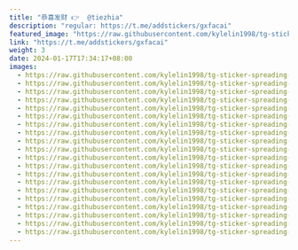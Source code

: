 ```yaml
---
title: "恭喜发财 👉  @tiezhia"
description: "regular: https://t.me/addstickers/gxfacai"
featured_image: "https://raw.githubusercontent.com/kylelin1998/tg-sticker-spreading-worldwide-images/main/img/0ff44b61-e150-4da2-81a0-e93d057103d0.jpg"
link: "https://t.me/addstickers/gxfacai"
weight: 3
date: 2024-01-17T17:34:17+08:00
images:
  - https://raw.githubusercontent.com/kylelin1998/tg-sticker-spreading-worldwide-images/main/img/0ff44b61-e150-4da2-81a0-e93d057103d0.jpg
  - https://raw.githubusercontent.com/kylelin1998/tg-sticker-spreading-worldwide-images/main/img/7b83c636-1794-4769-ae8d-aef356412c96.jpg
  - https://raw.githubusercontent.com/kylelin1998/tg-sticker-spreading-worldwide-images/main/img/cc99c5b4-2686-4191-a01e-25d8b030cfa2.jpg
  - https://raw.githubusercontent.com/kylelin1998/tg-sticker-spreading-worldwide-images/main/img/d8d3d6e8-06d6-4b48-9b18-7e277d922afe.jpg
  - https://raw.githubusercontent.com/kylelin1998/tg-sticker-spreading-worldwide-images/main/img/4c391757-ac9b-44f8-8e2a-fc8e3e8c7d16.jpg
  - https://raw.githubusercontent.com/kylelin1998/tg-sticker-spreading-worldwide-images/main/img/9916c0fc-4cc0-4926-bd6c-e76bbc930b62.jpg
  - https://raw.githubusercontent.com/kylelin1998/tg-sticker-spreading-worldwide-images/main/img/5240f9b5-3019-4a92-92ed-13ad446202ef.jpg
  - https://raw.githubusercontent.com/kylelin1998/tg-sticker-spreading-worldwide-images/main/img/5eb2f52b-a5e7-499d-a463-7264cd13e903.jpg
  - https://raw.githubusercontent.com/kylelin1998/tg-sticker-spreading-worldwide-images/main/img/186d05c0-3451-4069-bfe3-4cdafec6f17b.jpg
  - https://raw.githubusercontent.com/kylelin1998/tg-sticker-spreading-worldwide-images/main/img/b7361053-af1c-4608-9794-97e93623eb4e.jpg
  - https://raw.githubusercontent.com/kylelin1998/tg-sticker-spreading-worldwide-images/main/img/74a437a9-3c05-47fa-a7ce-05c9d35ec4b9.jpg
  - https://raw.githubusercontent.com/kylelin1998/tg-sticker-spreading-worldwide-images/main/img/693055a3-acc0-48c9-8383-3c8e493a6804.jpg
  - https://raw.githubusercontent.com/kylelin1998/tg-sticker-spreading-worldwide-images/main/img/20d1db6c-97fc-49d7-a83f-d731c8a6e98c.jpg
  - https://raw.githubusercontent.com/kylelin1998/tg-sticker-spreading-worldwide-images/main/img/841a414c-f742-43df-9b6f-610de1b794ce.jpg
  - https://raw.githubusercontent.com/kylelin1998/tg-sticker-spreading-worldwide-images/main/img/ae198fe7-cd37-48fa-9b78-344e8f2134c9.jpg
  - https://raw.githubusercontent.com/kylelin1998/tg-sticker-spreading-worldwide-images/main/img/a1fce514-35b7-43cc-b70b-17593035ff6d.jpg
  - https://raw.githubusercontent.com/kylelin1998/tg-sticker-spreading-worldwide-images/main/img/796f9a88-5d81-4ae9-a391-21f5e27e7aef.jpg
  - https://raw.githubusercontent.com/kylelin1998/tg-sticker-spreading-worldwide-images/main/img/71da6e50-f289-4c49-a475-ceddff2b9d26.jpg
  - https://raw.githubusercontent.com/kylelin1998/tg-sticker-spreading-worldwide-images/main/img/fdae0bb8-e635-4f7a-b2e8-a253b904d7ed.jpg
  - https://raw.githubusercontent.com/kylelin1998/tg-sticker-spreading-worldwide-images/main/img/d925ab04-2122-4981-bc81-ac2d070f965c.jpg
---
```

